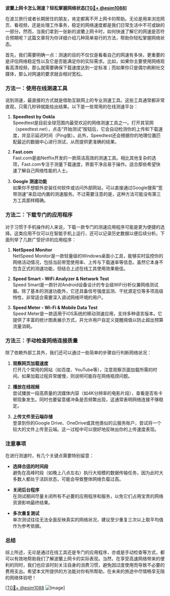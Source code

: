 **波蘭上网卡怎么测速？轻松掌握网络状态[[TG💪+ @esim1088](https://t.me/s/esim1088)]**

在波兰旅行或者长期居住的朋友，肯定都离不开上网卡的帮助。无论是用来浏览网页、看视频，还是处理工作事务，稳定的网络速度都是我们日常生活中不可或缺的一部分。然而，当我们拿到一张新的波蘭上网卡时，如何快速了解它的网速是否符合预期呢？这篇文章将为你详细介绍几种简单易行的方法，帮助你轻松掌握网络状态。

首先，我们需要明确一点：测速的目的不仅仅是看看自己的网速有多快，更重要的是评估网络稳定性以及它是否能满足你的实际需求。比如，如果你主要使用网络观看高清视频，那么就需要确保下载速度达到一定标准；而如果你只是偶尔刷刷社交媒体，那么对网速的要求就会相对宽松。

### 方法一：使用在线测速工具

说到测速，最直接的方式就是借助互联网上的专业测速工具。这些工具通常都非常直观，只需几秒钟就能给出结果。以下是一些常用的在线测速平台：

1. **Speedtest by Ookla**  
   Speedtest是目前全球范围内最受欢迎的网络测速工具之一。打开其官网（speedtest.net），点击“开始测试”按钮后，它会自动检测你的上传和下载速度，并显示延迟时间（Ping值）。此外，Speedtest还会根据你的地理位置匹配最近的数据中心进行测试，从而提供更准确的结果。

2. **Fast.com**  
   Fast.com是由Netflix开发的一款简洁高效的测速工具。相比其他复杂的选项，Fast.com专注于测量下载速度，界面干净且易于操作。适合那些希望快速了解自己网络性能的人士。

3. **Google 测速功能**  
   如果你不想额外安装任何软件或访问外部网站，可以直接通过Google搜索“宽带测速”来启动内置的测速服务。不过需要注意的是，这种方法可能没有第三方工具那样精确。

### 方法二：下载专门的应用程序

对于习惯于手机操作的人来说，下载一款专门的测速应用程序可能是更为便捷的选择。这类应用不仅可以在智能手机上运行，还可以记录历史数据以便后续分析。下面列举了几款广受好评的应用程序：

1. **NetSpeed Monitor**  
   NetSpeed Monitor是一款轻量级的Windows桌面小工具，能够实时监控你的网络活动情况，包括当前带宽使用率、上传与下载速率等信息。虽然它本身不包含正式的测速功能，但结合上述在线工具使用效果极佳。

2. **Speed Smart - WiFi Analyzer & Network Test**  
   Speed Smart是一款针对Android设备设计的专业级WiFi分析仪兼网络测试器。除了基本的测速功能外，它还具备信号强度监测、干扰源定位等多项高级特性，非常适合需要深入调试网络环境的用户。

3. **Speed Meter - Wi-Fi & Mobile Data Test**  
   Speed Meter是一款适用于iOS系统的移动测速应用，支持多种语言版本。它提供了丰富的统计图表展示方式，并允许用户自定义提醒阈值以防止超出预算流量消耗。

### 方法三：手动检查网络连接质量

除了依赖外部工具外，我们还可以通过一些简单的步骤自行判断网络状况：

1. **观察网页加载速度**  
   打开几个常用的网站（如百度、YouTube等），注意观察页面加载所需的时间。如果加载过程异常缓慢，则说明可能存在网络瓶颈问题。

2. **播放在线视频**  
   尝试播放一段高质量的流媒体内容（如4K分辨率的电影片段），查看是否有卡顿现象发生。同时也要留意缓冲条是否频繁出现，这通常表明网络连接不够稳定。

3. **上传文件至云端存储**  
   登录到你的Google Drive、OneDrive或其他类似的云服务账户，尝试将一个较大的文件上传至云端。这一过程中可以很好地反映出你的上传速度表现。

### 注意事项

在进行测速时，有几个关键点需要特别留意：

- **选择合适的时间段**  
  避免在高峰时段（如晚上八点左右）执行大规模的数据传输任务，因为此时大多数人都处于活跃状态，可能会导致整体网络负载过高。

- **关闭后台程序**  
  在测试期间尽量关闭所有不必要的应用程序和服务，以免它们占用宝贵的网络资源影响最终结果。

- **多次重复测试**  
  单次测试往往无法全面反映真实的网络状况，建议至少重复三次以上取平均值作为参考依据。

### 总结

综上所述，无论是通过在线工具还是专门的应用程序，亦或是手动检查等方式，都可以有效地帮助我们了解波蘭上网卡的实际表现。当然，在享受高速网络带来的便利的同时，我们也应该时刻关注自身的消费习惯，避免因过度使用而导致不必要的费用支出。希望本文所提供的方法能对你有所帮助，在未来的旅途中尽情畅享无阻的网络体验吧！

[[TG💪+ @esim1088](https://t.me/s/esim1088) ![Image](https://i.postimg.cc/4NQfJmqS/Snipaste-2025-05-13-00-14-12.png)]
